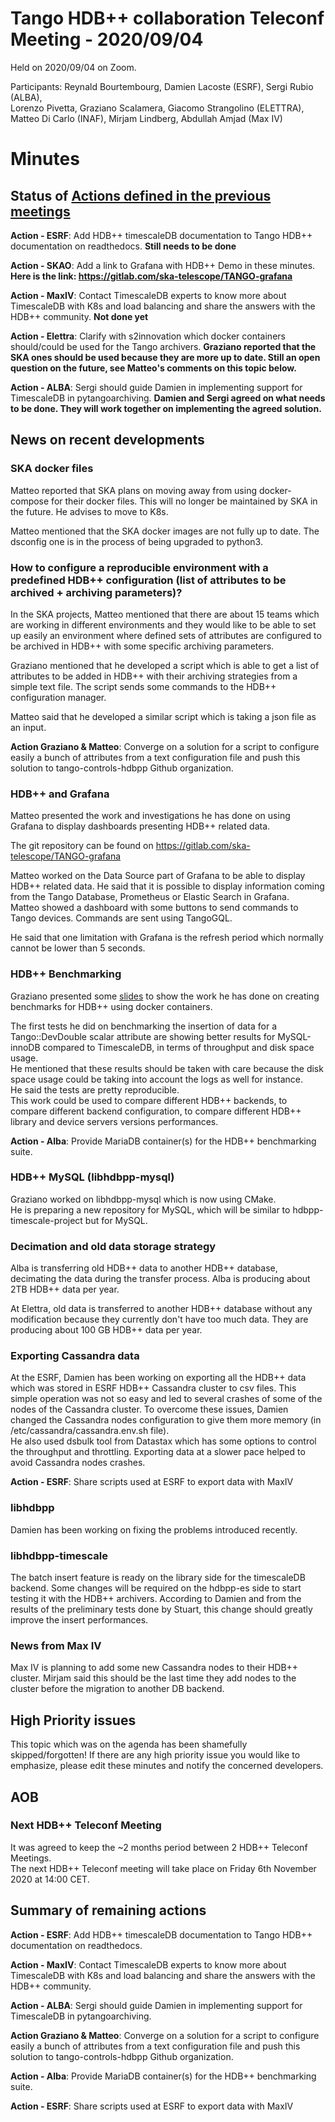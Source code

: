 # Tango HDB++ collaboration Teleconf Meeting - 2020/09/04

Held on 2020/09/04 on Zoom.

Participants: Reynald Bourtembourg, Damien Lacoste (ESRF), Sergi Rubio (ALBA),  
              Lorenzo Pivetta, Graziano Scalamera, Giacomo Strangolino (ELETTRA),  
              Matteo Di Carlo (INAF), Mirjam Lindberg, Abdullah Amjad (Max IV)
              
# Minutes

## Status of [Actions defined in the previous meetings](https://github.com/tango-controls-hdbpp/meeting-minutes/blob/master/2020-06-26/Minutes.md#summary-of-remaining-actions)

**Action - ESRF**: Add HDB++ timescaleDB documentation to Tango HDB++ documentation on readthedocs. **Still needs to be done**

**Action - SKAO**: Add a link to Grafana with HDB++ Demo in these minutes. **Here is the link: https://gitlab.com/ska-telescope/TANGO-grafana**

**Action - MaxIV**: Contact TimescaleDB experts to know more about TimescaleDB with K8s and load balancing and share 
the answers with the HDB++ community. **Not done yet**

**Action - Elettra**: Clarify with s2innovation which docker containers should/could be used for the Tango archivers.
**Graziano reported that the SKA ones should be used because they are more up to date. Still an open question on the future, 
see Matteo's comments on this topic below.** 

**Action - ALBA**: Sergi should guide Damien in implementing support for TimescaleDB in pytangoarchiving.
**Damien and Sergi agreed on what needs to be done. They will work together on implementing the agreed solution.**

## News on recent developments

### SKA docker files

Matteo reported that SKA plans on moving away from using docker-compose for their docker files. This will no longer be 
maintained by SKA in the future. He advises to move to K8s.

Matteo mentioned that the SKA docker images are not fully up to date. The dsconfig one is in the process of being upgraded to python3.  

### How to configure a reproducible environment with a predefined HDB++ configuration (list of attributes to be archived + archiving parameters)?

In the SKA projects, Matteo mentioned that there are about 15 teams which are working in different environments and they 
would like to be able to set up easily an environment where defined sets of attributes are configured to be archived 
in HDB++ with some specific archiving parameters.

Graziano mentioned that he developed a script which is able to get a list of attributes to be added in HDB++ with their 
archiving strategies from a simple text file. The script sends some commands to the HDB++ configuration manager.

Matteo said that he developed a similar script which is taking a json file as an input.

**Action Graziano & Matteo**: Converge on a solution for a script to configure easily a bunch of attributes from a text 
configuration file and push this solution to tango-controls-hdbpp Github organization. 

### HDB++ and Grafana

Matteo presented the work and investigations he has done on using Grafana to display dashboards presenting HDB++ related data.

The git repository can be found on https://gitlab.com/ska-telescope/TANGO-grafana

Matteo worked on the Data Source part of Grafana to be able to display HDB++ related data. He said that it is 
possible to display information coming from the Tango Database, Prometheus or Elastic Search in Grafana.   
Matteo showed a dashboard with some buttons to send commands to Tango devices. Commands are sent using TangoGQL.

He said that one limitation with Grafana is the refresh period which normally cannot be lower than 5 seconds.

### HDB++ Benchmarking

Graziano presented some [slides](hdb++_benchmark_docker_2020_2.pdf) to show the work he has done on creating benchmarks 
for HDB++ using docker containers.

The first tests he did on benchmarking the insertion of data for a Tango::DevDouble scalar attribute are showing better 
results for MySQL-innoDB compared to TimescaleDB, in terms of throughput and disk space usage.  
He mentioned that these results should be taken with care because the disk space usage could be taking into account the logs as 
well for instance.  
He said the tests are pretty reproducible.  
This work could be used to compare different HDB++ backends, to compare different backend configuration, to compare
 different HDB++ library and device servers versions performances. 

**Action - Alba**: Provide MariaDB container(s) for the HDB++ benchmarking suite.

### HDB++ MySQL (libhdbpp-mysql)

Graziano worked on libhdbpp-mysql which is now using CMake.  
He is preparing a new repository for MySQL, which will be similar to hdbpp-timescale-project but for MySQL.

### Decimation and old data storage strategy

Alba is transferring old HDB++ data to another HDB++ database, decimating the data during the transfer process.
Alba is producing about 2TB HDB++ data per year.

At Elettra, old data is transferred to another HDB++ database without any modification because they currently don't 
have too much data. 
They are producing about 100 GB HDB++ data per year.

### Exporting Cassandra data 

At the ESRF, Damien has been working on exporting all the HDB++ data which was stored in ESRF HDB++ Cassandra cluster to csv files. 
This simple operation was not so easy and led to several crashes of some of the nodes of the Cassandra cluster.
To overcome these issues, Damien changed the Cassandra nodes configuration to give them more memory (in /etc/cassandra/cassandra.env.sh file).  
He also used dsbulk tool from Datastax which has some options to control the throughput and throttling. 
Exporting data at a slower pace helped to avoid Cassandra nodes crashes.

**Action - ESRF**: Share scripts used at ESRF to export data with MaxIV

### libhdbpp

Damien has been working on fixing the problems introduced recently.  

### libhdbpp-timescale

The batch insert feature is ready on the library side for the timescaleDB backend.
Some changes will be required on the hdbpp-es side to start testing it with the HDB++ archivers.
According to Damien and from the results of the preliminary tests done by Stuart, this change should greatly improve the insert performances.

### News from Max IV

Max IV is planning to add some new Cassandra nodes to their HDB++ cluster. Mirjam said this should be the last time 
they add nodes to the cluster before the migration to another DB backend.

## High Priority issues

This topic which was on the agenda has been shamefully skipped/forgotten!
If there are any high priority issue you would like to emphasize, please edit these minutes and notify the concerned 
developers. 

## AOB
### Next HDB++ Teleconf Meeting

It was agreed to keep the ~2 months period between 2 HDB++ Teleconf Meetings.  
The next HDB++ Teleconf meeting will take place on Friday 6th November 2020 at 14:00 CET.

## Summary of remaining actions

**Action - ESRF**: Add HDB++ timescaleDB documentation to Tango HDB++ documentation on readthedocs.

**Action - MaxIV**: Contact TimescaleDB experts to know more about TimescaleDB with K8s and load balancing and share 
the answers with the HDB++ community.

**Action - ALBA**: Sergi should guide Damien in implementing support for TimescaleDB in pytangoarchiving.

**Action Graziano & Matteo**: Converge on a solution for a script to configure easily a bunch of attributes from a text 
configuration file and push this solution to tango-controls-hdbpp Github organization. 

**Action - Alba**: Provide MariaDB container(s) for the HDB++ benchmarking suite.

**Action - ESRF**: Share scripts used at ESRF to export data with MaxIV
